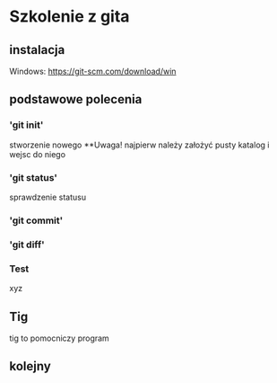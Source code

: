 # Szkolenie z gita

## instalacja 

Windows: <https://git-scm.com/download/win>

## podstawowe polecenia

### 'git init'

stworzenie nowego
**Uwaga! najpierw należy założyć pusty katalog i wejsc do niego

### 'git status'

sprawdzenie statusu

### 'git commit'

### 'git diff'

### Test

xyz

## Tig



tig to pomocniczy program

## kolejny
